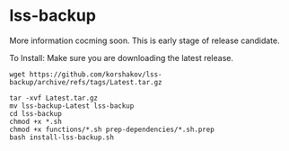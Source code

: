 # lss-backup

More information cocming soon. This is early stage of release candidate.

To Install:
Make sure you are downloading the latest release.
```
wget https://github.com/korshakov/lss-backup/archive/refs/tags/Latest.tar.gz
```
```
tar -xvf Latest.tar.gz
mv lss-backup-Latest lss-backup
cd lss-backup
chmod +x *.sh
chmod +x functions/*.sh prep-dependencies/*.sh.prep
bash install-lss-backup.sh
```
